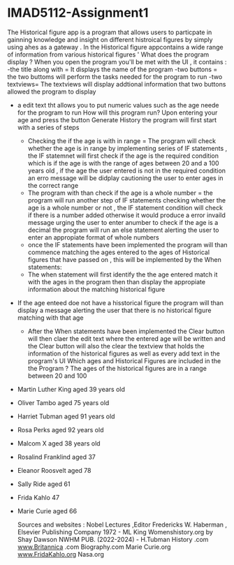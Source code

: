 # IMAD5112-Assignment1
The Historical figure app is a program that allows users to particpate in gainning knowledge and insight on different histroical figures by simply using ahes as a gateway . In the Historical figure appcontains a wide range of   information from various historical figures '
What does the program display ?
When you open the program you'll be met with the UI , it contains :
-the title along with = It displays the name of the program
-two buttons = the two buttoms will perform the tasks  needed for the program to run
-two textviews= The textviews will display  addtional information that two buttons allowed the program to display
- a edit text tht allows you to put numeric values such as the age neede for the program to run
  How will this program run?
  Upon entering your age and press the button Generate History the program will first start with a series of steps
  - Checking the if the age is with in range = The program will check whether the age is in range by implementing series of IF statements , the IF statemnet will first check if the age is the required condition which is if the age is with the range of ages between 20 and a 100 years old , if the age the user entered is not in the required condition an erro message will be didplay cautioning the user to enter ages in the correct range
  - The program with than check if the age is a whole number = the program will run another step of IF statements checking whether the age is a whole number or not , the IF statement condition will check if there is a number added otherwise it would produce a error invaild message urging the user to enter anumber to check if the age is a decimal the program will run an else statement alerting the user to enter an appropiate format of whole numbers
  - once the IF statements have been implemented the program will than commence  matching the ages entered to the ages of Historical figures that have passed on , this will be implemented by the When statements:
  - The when statement will first identify the the age entered match it with the ages in the program then than display the appropiate information about the matching historical figure
 - If the age enteed doe not have a hisstorical figure the program will than display a message alerting the user that there is no historical figure matching with that age
   - After the When statements have been implemented the Clear button will then claer the edit text where the entered age will be written and the Clear button will also the clear the textview that holds the information of the historical figures as well as every add text in the program's UI
    Which ages and Historical Figures are included in the the Program ?
The ages of the historical figures are in a range between 20 and 100
  - Martin Luther King aged 39 years old
  - Oliver Tambo aged 75 years old
  - Harriet Tubman aged 91 years old
  - Rosa Perks aged 92 years old
  - Malcom X aged 38 years old
  - Rosalind Franklind aged 37
  - Eleanor Roosvelt aged 78
  - Sally Ride aged 61
  - Frida Kahlo 47
  - Marie Curie aged 66

    Sources and websites :
    Nobel Lectures ,Editor Fredericks W. Haberman , Elsevier Publishing Company 1972 - ML King
    Womenshistory.org by Shay Dawson NWHM PUB. (2022-2024) - H.Tubman
    History .com
    www.Britannica .com
    Biography.com
    Marie Curie.org
    www.FridaKahlo.org
    Nasa.org
    
    
    
